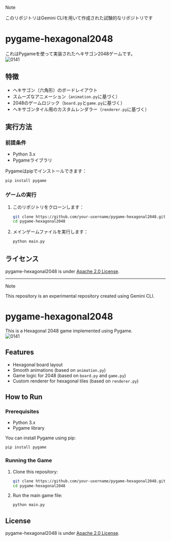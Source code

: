 <!-- This README.md was generated by Gemini CLI. -->
> [!NOTE]
> このリポジトリはGemini CLIを用いて作成された試験的なリポジトリです

# pygame-hexagonal2048

これはPygameを使って実装されたヘキサゴン2048ゲームです。<br>
![0141](https://github.com/user-attachments/assets/3c493b01-b700-45e6-85e7-22148299d3e1)

## 特徴
- ヘキサゴン（六角形）のボードレイアウト
- スムーズなアニメーション（`animation.py`に基づく）
- 2048のゲームロジック（`board.py`と`game.py`に基づく）
- ヘキサゴンタイル用のカスタムレンダラー（`renderer.py`に基づく）

## 実行方法

### 前提条件
- Python 3.x
- Pygameライブラリ

Pygameはpipでインストールできます：
```bash
pip install pygame
```

### ゲームの実行
1. このリポジトリをクローンします：
   ```bash
   git clone https://github.com/your-username/pygame-hexagonal2048.git
   cd pygame-hexagonal2048
   ```
2. メインゲームファイルを実行します：
   ```bash
   python main.py
   ```

## ライセンス
pygame-hexagonal2048 is under [Apache 2.0 License](LICENSE).

---
> [!NOTE]
> This repository is an experimental repository created using Gemini CLI.
 
# pygame-hexagonal2048

This is a Hexagonal 2048 game implemented using Pygame.<br>
![0141](https://github.com/user-attachments/assets/3c493b01-b700-45e6-85e7-22148299d3e1)

## Features
- Hexagonal board layout
- Smooth animations (based on `animation.py`)
- Game logic for 2048 (based on `board.py` and `game.py`)
- Custom renderer for hexagonal tiles (based on `renderer.py`)

## How to Run

### Prerequisites
- Python 3.x
- Pygame library

You can install Pygame using pip:
```bash
pip install pygame
```

### Running the Game
1. Clone this repository:
   ```bash
   git clone https://github.com/your-username/pygame-hexagonal2048.git
   cd pygame-hexagonal2048
   ```
2. Run the main game file:
   ```bash
   python main.py
   ```

## License
pygame-hexagonal2048 is under [Apache 2.0 License](LICENSE).
